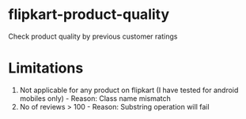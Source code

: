 # flipkart-product-quality
Check product quality by previous customer ratings

# Limitations
1. Not applicable for any product on flipkart (I have tested for android mobiles only) - Reason: Class name mismatch
2. No of reviews > 100 - Reason: Substring operation will fail
